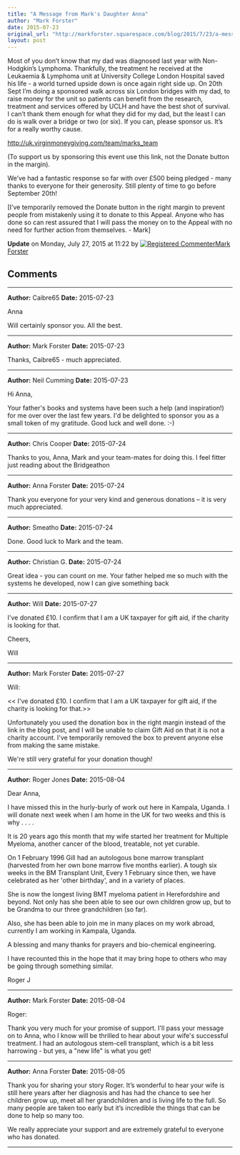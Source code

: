 ```yaml
---
title: "A Message from Mark's Daughter Anna"
author: "Mark Forster"
date: 2015-07-23
original_url: "http://markforster.squarespace.com/blog/2015/7/23/a-message-from-marks-daughter-anna.html"
layout: post
---
```


Most of you don’t know that my dad was diagnosed last year with Non-Hodgkin’s  Lymphoma. Thankfully, the treatment he received at the Leukaemia &  Lymphoma unit at University College London Hospital saved his life - a  world turned upside down is once again right side up. On 20th Sept I’m  doing a sponsored walk across six London bridges with my dad, to raise  money for the unit so patients can benefit from the research, treatment  and services offered by UCLH and have the best shot of survival. I can’t  thank them enough for what they did for my dad, but the least I can do  is walk over a bridge or two (or six). If you can, please sponsor us.  It’s for a really worthy cause.

http://uk.virginmoneygiving.com/team/marks_team

(To support us by sponsoring this event use this link, not the Donate button in the margin).

We’ve had a fantastic response so far with over £500 being pledged - many thanks to everyone for their generosity. Still plenty of time to go before September 20th!

[I’ve temporarily removed the Donate button in the right margin to prevent people from mistakenly using it to donate to this Appeal. Anyone who has done so can rest assured that I will pass the money on to the Appeal with no need for further action from themselves. - Mark]

**Update** on Monday, July 27, 2015 at 11:22 by
[![Registered Commenter](/universal/images/transparent.png "Registered Commenter")Mark Forster](/member/markforster "Registered Commenter")


## Comments

---

**Author:** Caibre65
**Date:** 2015-07-23

Anna  
  
Will certainly sponsor you. All the best.

---

**Author:** Mark Forster
**Date:** 2015-07-23

Thanks, Caibre65 - much appreciated.

---

**Author:** Neil Cumming
**Date:** 2015-07-23

Hi Anna,  
  
Your father's books and systems have been such a help (and inspiration!) for me over over the last few years. I'd be delighted to sponsor you as a small token of my gratitude. Good luck and well done. :-)

---

**Author:** Chris Cooper
**Date:** 2015-07-24

Thanks to you, Anna, Mark and your team-mates for doing this. I feel fitter just reading about the Bridgeathon

---

**Author:** Anna Forster
**Date:** 2015-07-24

Thank you everyone for your very kind and generous donations – it is very much appreciated.

---

**Author:** Smeatho
**Date:** 2015-07-24

Done. Good luck to Mark and the team.

---

**Author:** Christian G.
**Date:** 2015-07-24

Great idea - you can count on me. Your father helped me so much with the systems he developed, now I can give something back

---

**Author:** Will
**Date:** 2015-07-27

I've donated £10. I confirm that I am a UK taxpayer for gift aid, if the charity is looking for that.  
  
Cheers,  
  
Will

---

**Author:** Mark Forster
**Date:** 2015-07-27

Will:  
  
<< I've donated £10. I confirm that I am a UK taxpayer for gift aid, if the charity is looking for that.>>  
  
Unfortunately you used the donation box in the right margin instead of the link in the blog post, and I will be unable to claim Gift Aid on that it is not a charity account. I've temporarily removed the box to prevent anyone else from making the same mistake.  
  
We're still very grateful for your donation though!

---

**Author:** Roger Jones
**Date:** 2015-08-04

Dear Anna,  
  
I have missed this in the hurly-burly of work out here in Kampala, Uganda. I will donate next week when I am home in the UK for two weeks and this is why . . . .   
  
It is 20 years ago this month that my wife started her treatment for Multiple Myeloma, another cancer of the blood, treatable, not yet curable.  
  
On 1 February 1996 Gill had an autologous bone marrow transplant (harvested from her own bone marrow five months earlier). A tough six weeks in the BM Transplant Unit, Every 1 February since then, we have celebrated as her 'other birthday', and in a variety of places.  
  
She is now the longest living BMT myeloma patient in Herefordshire and beyond. Not only has she been able to see our own children grow up, but to be Grandma to our three grandchildren (so far).  
  
Also, she has been able to join me in many places on my work abroad, currently I am working in Kampala, Uganda.  
  
A blessing and many thanks for prayers and bio-chemical engineering.  
  
I have recounted this in the hope that it may bring hope to others who may be going through something similar.  
  
Roger J

---

**Author:** Mark Forster
**Date:** 2015-08-04

Roger:  
  
Thank you very much for your promise of support. I'll pass your message on to Anna, who I know will be thrilled to hear about your wife's successful treatment. I had an autologous stem-cell transplant, which is a bit less harrowing - but yes, a "new life" is what you get!

---

**Author:** Anna Forster
**Date:** 2015-08-05

Thank you for sharing your story Roger. It’s wonderful to hear your wife is still here years after her diagnosis and has had the chance to see her children grow up, meet all her grandchildren and is living life to the full. So many people are taken too early but it’s incredible the things that can be done to help so many too.   
  
We really appreciate your support and are extremely grateful to everyone who has donated.

---
